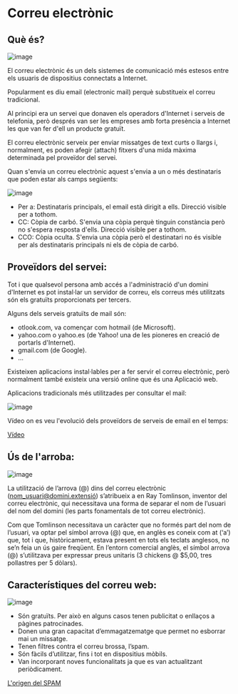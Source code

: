# Correu electrònic

## Què és?

![image](https://github.com/XaSaFa/MP08-23-24/assets/110727546/dd00de39-deaa-41a0-b299-fc638afa5333)

El correu electrònic és un dels sistemes de comunicació més estesos entre els usuaris de dispositius connectats a Internet.

Popularment es diu email (electronic mail) perquè substitueix el correu tradicional.

Al principi era un servei que donaven els operadors d'Internet i serveis de telefonia, però després van ser les empreses amb forta presència a Internet les que van fer d'ell un producte gratuït.

El correu electrònic serveix per enviar missatges de text curts o llargs i, normalment, es poden afegir (attach) fitxers d'una mida màxima determinada pel proveïdor del servei.

Quan s'envia un correu electrònic aquest s'envia a un o més destinataris que poden estar als camps següents:

![image](https://github.com/XaSaFa/MP08-23-24/assets/110727546/d0d68fda-8b19-4f7b-9f5c-bc24a3cd377a)

- Per a: Destinataris principals, el email està dirigit a ells. Direcció visible per a tothom.
- CC: Còpia de carbó. S'envia una còpia perquè tinguin constància però no s'espera resposta d'ells. Direcció visible per a tothom.
- CCO: Còpia oculta. S'envia una còpia però el destinatari no és visible per als destinataris principals ni els de còpia de carbó.

## Proveïdors del servei:

Tot i que qualsevol persona amb accés a l'administració d'un domini d'Internet es pot instal·lar un servidor de correu, els correus més utilitzats són els gratuïts proporcionats per tercers.

Alguns dels serveis gratuïts de mail són:

- otlook.com, va començar com hotmail (de Microsoft).
- yahoo.com o yahoo.es (de Yahoo! una de les pioneres en creació de portarls d'Internet).
- gmail.com (de Google).
- ...

Existeixen aplicacions instal·lables per a fer servir el correu electrònic, però normalment també existeix una versió online que és una Aplicació web.

Aplicacions tradicionals més utilitzades per consultar el mail:

![image](https://github.com/XaSaFa/MP08-23-24/assets/110727546/b1615aa6-53e5-4a79-be3f-d5dce0ded99f)

Vídeo on es veu l'evolució dels proveïdors de serveis de email en el temps:

[Vídeo](https://www.youtube.com/watch?v=WFQQ-Qfl1s4)

## Ús de l'arroba:

![image](https://github.com/XaSaFa/MP08-23-24/assets/110727546/924592d9-fdb0-4afe-b377-b955790badf6)

La utilització de l’arrova (@) dins del correu electrònic (nom_usuari@domini.extensió) s’atribueix a en Ray Tomlinson, inventor del correu electrònic, qui necessitava una forma de separar el nom de l’usuari del nom del domini (les parts fonamentals de tot correu electrònic). 

Com que Tomlinson necessitava un caràcter que no formés part del nom de l’usuari, va optar pel símbol arrova (@) que, en anglès es coneix com at (‘a’) que, tot i que, històricament, estava present en tots els teclats anglesos, no se’n feia un ús gaire freqüent. En l’entorn comercial anglès, el símbol arrova (@) s’utilitzava per expressar preus unitaris (3 chickens @ $5,00, tres pollastres per 5 dòlars).

## Característiques del correu web:

![image](https://github.com/XaSaFa/MP08-23-24/assets/110727546/2c09b0d6-6dcd-47fb-a70c-cc7ff53deabd)

- Són gratuïts. Per això en alguns casos tenen publicitat o enllaços a pàgines patrocinades.
- Donen una gran capacitat d’emmagatzematge que permet no esborrar mai un missatge.
- Tenen filtres contra el correu brossa, l’spam.
- Són fàcils d’utilitzar, fins i tot en dispositius mòbils.
- Van incorporant noves funcionalitats ja que es van actualitzant periòdicament.

[L'origen del SPAM](https://www.youtube.com/watch?v=ycKNt0MhTkk)
